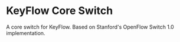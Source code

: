 KeyFlow Core Switch
===================

A core switch for KeyFlow. Based on Stanford's OpenFlow Switch 1.0 implementation.
